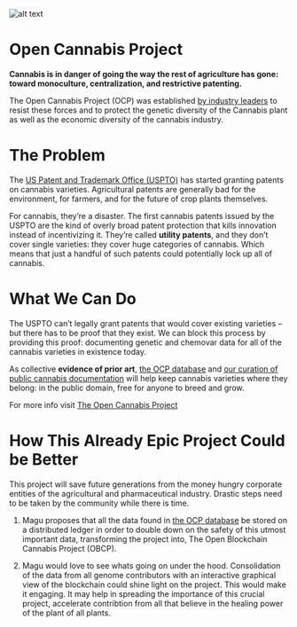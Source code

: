 ![alt text](https://i2.wp.com/opencannabisproject.org/wp-content/uploads/2017/12/big-plants-sun-crop-ocp.png?w=1186&ssl=1)

# Open Cannabis Project
<b>Cannabis is in danger of going the way the rest of agriculture has gone: toward monoculture, centralization, and restrictive patenting.</b>

The Open Cannabis Project (OCP) was established [by industry leaders](https://opencannabisproject.org/team/) to resist these forces and to protect the genetic diversity of the Cannabis plant as well as the economic diversity of the cannabis industry.

# The Problem
The [US Patent and Trademark Office (USPTO)](https://www.uspto.gov/) has started granting patents on cannabis varieties. Agricultural patents are generally bad for the environment, for farmers, and for the future of crop plants themselves.

For cannabis, they’re a disaster. The first cannabis patents issued by the USPTO are the kind of overly broad patent protection that kills innovation instead of incentivizing it. They’re called <b>utility patents</b>, and they don’t cover single varieties: they cover huge categories of cannabis. Which means that just a handful of such patents could potentially lock up all of cannabis.

# What We Can Do
The USPTO can’t legally grant patents that would cover existing varieties – but there has to be proof that they exist. We can block this process by providing this proof: documenting genetic and chemovar data for all of the cannabis varieties in existence today.

As collective <b>evidence of prior art</b>, [the OCP database](https://opencannabisproject.org/ocp-database/) and [our curation of public cannabis documentation](https://opencannabisproject.org/external-data-resources/) will help keep cannabis varieties where they belong: in the public domain, free for anyone to breed and grow.

For more info visit [The Open Cannabis Project](https://opencannabisproject.org/)

# How This Already Epic Project Could be Better 

This project will save future generations from the money hungry corporate entities of the agricultural and pharmaceutical industry. Drastic steps need to be taken by the community while there is time.

1) Magu proposes that all the data found in [the OCP database](https://opencannabisproject.org/ocp-database/) be stored on a distributed ledger in order to double down on the safety of this utmost important data, transforming the project into, The Open Blockchain Cannabis Project (OBCP).

2) Magu would love to see whats going on under the hood. Consolidation of the data from all genome contributors with an interactive graphical view of the blockchain could shine light on the project. This would make it engaging. It may help in spreading the importance of this crucial project, accelerate contribtion from all that believe in the healing power of the plant of all plants.
